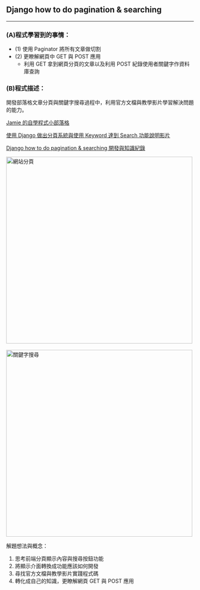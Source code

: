 ## Django how to do pagination & searching  <br/>
---
### (A)程式學習到的事情：
* (1) 使用 Paginator 將所有文章做切割
* (2) 更瞭解網頁中 GET 與 POST 應用
  * 利用 GET 拿到網頁分頁的文章以及利用 POST 紀錄使用者關鍵字作資料庫查詢 

### (B)程式描述：
開發部落格文章分頁與關鍵字搜尋過程中，利用官方文檔與教學影片學習解決問題的能力。

[Jamie 的自學程式小部落格](https://jamie-web-heroku.herokuapp.com/index/)

[使用 Django 做出分頁系統與使用 Keyword 達到 Search 功能說明影片](https://www.youtube.com/watch?v=1HWpMKnadh0)

[Django how to do pagination & searching 開發與知識紀錄](https://reurl.cc/D1dkpE)


<img src="https://i.imgur.com/f4aRcGP.png" alt="網站分頁" title="width=400" width="500" />
<br/><br/>
<img src="https://i.imgur.com/X304ovE.png" alt="關鍵字搜尋" title="width=400" width="500" />


解題想法與概念：
1. 思考前端分頁顯示內容與搜尋按鈕功能
2. 將顯示介面轉換成功能應該如何開發
3. 尋找官方文檔與教學影片實踐程式碼
4. 轉化成自己的知識，更瞭解網頁 GET 與 POST 應用